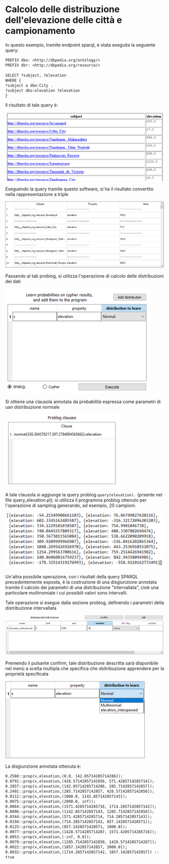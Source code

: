 # Calcolo delle distribuzione dell'elevazione delle città e campionamento

In questo esempio, tramite endpoint sparql, è stata eseguita la seguente query:

```
PREFIX dbo: <http://dbpedia.org/ontology/>
PREFIX dbr: <http://dbpedia.org/resource/>

SELECT ?subject, ?elevation 
WHERE {
?subject a dbo:City .
?subject dbo:elevation ?elevation
}
```

Il risultato di tale query è:

![](./img/sparql_query_result.PNG)

Eseguendo la query tramite questo  software, si ha il risultato convertito nella rappresentazione a triple

![](./img/sparql_triples.PNG)

Passando al tab problog, si utilizza l'operazione di calcolo delle distribuzioni dei dati

![](./img/elevation_distribution.PNG)

Si ottiene una clausola annotata da probabilità espressa come parametri di uan distribuzione normale

![](./img/elevation_clause.PNG)

A tale clausola si aggiunge la query problog ``` query(elevation). ``` (prsente nel file query_elevation.pl); si utilizza il programma problog ottenuto per l'operazione di sampling generando, ad esempio, 20 campioni.

![](./img/elevation_sampling.PNG)

Un'altra possibile operazione, con i risultati della query SPARQL precedentemente esposta, è la costruzione di una disgiunzione annotata tramite il calcolo dei parametri di una distribuzione "intervallata", cioè una particolare multinomiale i cui possibili valori sono intervalli.

Tale operazione si esegue dalla sezione problog, definendo i parametri della distribuzione intervallata

![](./img/elevation_interspersed.PNG)

Premendo il pulsante confirm, tale distribuzione descritta sarà disponibile nel menù a scelta multipla che specifica che dsitribuzione apprendere per la proprietà specificata

![](./img/elevation_interspersed_mapping.png)

La disgiunzione annotata ottenuta è:

``` 
0.2588::prop(x,elevation,(0.0, 142.85714285714286]); 
0.0791::prop(x,elevation,(428.57142857142856, 571.4285714285714]); 
0.2857::prop(x,elevation,(142.85714285714286, 285.7142857142857]); 
0.2491::prop(x,elevation,(285.7142857142857, 428.57142857142856]); 
0.0112::prop(x,elevation,(1000.0, 1142.857142857143]); 
0.0075::prop(x,elevation,(2000.0, inf)); 
0.0064::prop(x,elevation,(1571.4285714285716, 1714.2857142857142]); 
0.0096::prop(x,elevation,(1142.857142857143, 1285.7142857142858]); 
0.0344::prop(x,elevation,(571.4285714285714, 714.2857142857143]); 
0.0194::prop(x,elevation,(714.2857142857143, 857.1428571428571]); 
0.0125::prop(x,elevation,(857.1428571428571, 1000.0]); 
0.0077::prop(x,elevation,(1428.5714285714287, 1571.4285714285716]); 
0.0053::prop(x,elevation,(-inf, 0.0]); 
0.0079::prop(x,elevation,(1285.7142857142858, 1428.5714285714287]); 
0.0022::prop(x,elevation,(1857.142857142857, 2000.0]); 
0.0032::prop(x,elevation,(1714.2857142857142, 1857.142857142857]) :- true
``` 
